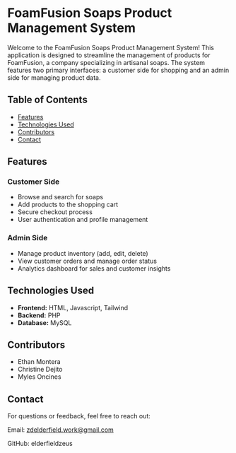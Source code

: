 # FoamFusion Soaps Product Management System

Welcome to the FoamFusion Soaps Product Management System! This application is designed to streamline the management of products for FoamFusion, a company specializing in artisanal soaps. The system features two primary interfaces: a customer side for shopping and an admin side for managing product data.

## Table of Contents

- [Features](#features)
- [Technologies Used](#technologies-used)
- [Contributors](#contributors)
- [Contact](#contact)

## Features

### Customer Side
- Browse and search for soaps
- Add products to the shopping cart
- Secure checkout process
- User authentication and profile management

### Admin Side
- Manage product inventory (add, edit, delete)
- View customer orders and manage order status
- Analytics dashboard for sales and customer insights

## Technologies Used

- **Frontend:** HTML, Javascript, Tailwind
- **Backend:** PHP
- **Database:** MySQL

## Contributors

- Ethan Montera
- Christine Dejito
- Myles Oncines

## Contact

For questions or feedback, feel free to reach out:

  Email: zdelderfield.work@gmail.com
  
  GitHub: elderfieldzeus
